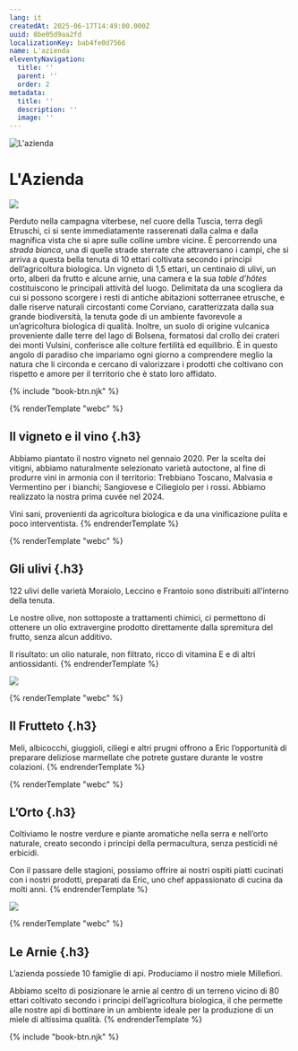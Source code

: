 ```yaml
---
lang: it
createdAt: 2025-06-17T14:49:00.000Z
uuid: 8be05d9aa2fd
localizationKey: bab4fe0d7566
name: L'azienda
eleventyNavigation:
  title: ''
  parent: ''
  order: 2
metadata:
  title: ''
  description: ''
  image: ''
---
```

![L'azienda](/_images/Maison-ombre.webp)

# L'Azienda

![](/_images/BAE19F68-358C-466B-9059-58397E9EEEC3.webp)

Perduto nella campagna viterbese, nel cuore della Tuscia, terra degli Etruschi, ci si sente immediatamente rasserenati dalla calma e dalla magnifica vista che si apre sulle colline umbre vicine. È percorrendo una _strada bianca_, una di quelle strade sterrate che attraversano i campi, che si arriva a questa bella tenuta di 10 ettari coltivata secondo i principi dell’agricoltura biologica. Un vigneto di 1,5 ettari, un centinaio di ulivi, un orto, alberi da frutto e alcune arnie, una camera e la sua _table d’hôtes_ costituiscono le principali attività del luogo. Delimitata da una scogliera da cui si possono scorgere i resti di antiche abitazioni sotterranee etrusche, e dalle riserve naturali circostanti come Corviano, caratterizzata dalla sua grande biodiversità, la tenuta gode di un ambiente favorevole a un’agricoltura biologica di qualità. Inoltre, un suolo di origine vulcanica proveniente dalle terre del lago di Bolsena, formatosi dal crollo dei crateri dei monti Vulsini, conferisce alle colture fertilità ed equilibrio. È in questo angolo di paradiso che impariamo ogni giorno a comprendere meglio la natura che li circonda e cercano di valorizzare i prodotti che coltivano con rispetto e amore per il territorio che è stato loro affidato.

{% include "book-btn.njk" %}

{% renderTemplate "webc" %}
<img-txt src="/_images/Vignes.webp" alt="illustrazione vigneto" img-width="320" class-name="azienda-img-txt">

## Il vigneto e il vino {.h3}

Abbiamo piantato il nostro vigneto nel gennaio 2020. Per la scelta dei vitigni, abbiamo naturalmente selezionato varietà autoctone, al fine di produrre vini in armonia con il territorio: Trebbiano Toscano, Malvasia e Vermentino per i bianchi; Sangiovese e Ciliegiolo per i rossi. Abbiamo realizzato la nostra prima cuvée nel 2024.

Vini sani, provenienti da agricoltura biologica e da una vinificazione pulita e poco interventista.
</img-txt>
{% endrenderTemplate %}

{% renderTemplate "webc" %}
<img-txt src="/_images/Oliviers.webp" alt="illustrazione ulivi" img-width="320" class-name="azienda-img-txt" swap="true">

## Gli ulivi {.h3}

122 ulivi delle varietà Moraiolo, Leccino e Frantoio sono distribuiti all’interno della tenuta.

Le nostre olive, non sottoposte a trattamenti chimici, ci permettono di ottenere un olio extravergine prodotto direttamente dalla spremitura del frutto, senza alcun additivo.

Il risultato: un olio naturale, non filtrato, ricco di vitamina E e di altri antiossidanti.
</img-txt>
{% endrenderTemplate %}

![](/_images/IMG_0164.webp)

{% renderTemplate "webc" %}
<img-txt src="/_images/Sapins-Arbre.webp" alt="illustrazione arbres" img-width="320" class-name="azienda-img-txt">

## Il Frutteto {.h3}

Meli, albicocchi, giuggioli, ciliegi e altri prugni offrono a Eric l’opportunità di preparare deliziose marmellate che potrete gustare durante le vostre colazioni.
</img-txt>
{% endrenderTemplate %}

{% renderTemplate "webc" %}
<img-txt src="/_images/Potager-Eric.webp" alt="illustrazione orto" img-width="320" class-name="azienda-img-txt" swap="true">

## L’Orto {.h3}

Coltiviamo le nostre verdure e piante aromatiche nella serra e nell’orto naturale, creato secondo i principi della permacultura, senza pesticidi né erbicidi.

Con il passare delle stagioni, possiamo offrire ai nostri ospiti piatti cucinati con i nostri prodotti, preparati da Eric, uno chef appassionato di cucina da molti anni.
</img-txt>
{% endrenderTemplate %}

![](/_images/Photo-potager-domaine.webp)

{% renderTemplate "webc" %}
<img-txt src="/_images/Ruches.webp" alt="illustrazione arnie" img-width="320" class-name="azienda-img-txt">

## Le Arnie {.h3}

L’azienda possiede 10 famiglie di api. Produciamo il nostro miele Millefiori.

Abbiamo scelto di posizionare le arnie al centro di un terreno vicino di 80 ettari coltivato secondo i principi dell’agricoltura biologica, il che permette alle nostre api di bottinare in un ambiente ideale per la produzione di un miele di altissima qualità.
</img-txt>
{% endrenderTemplate %}

{% include "book-btn.njk" %}
